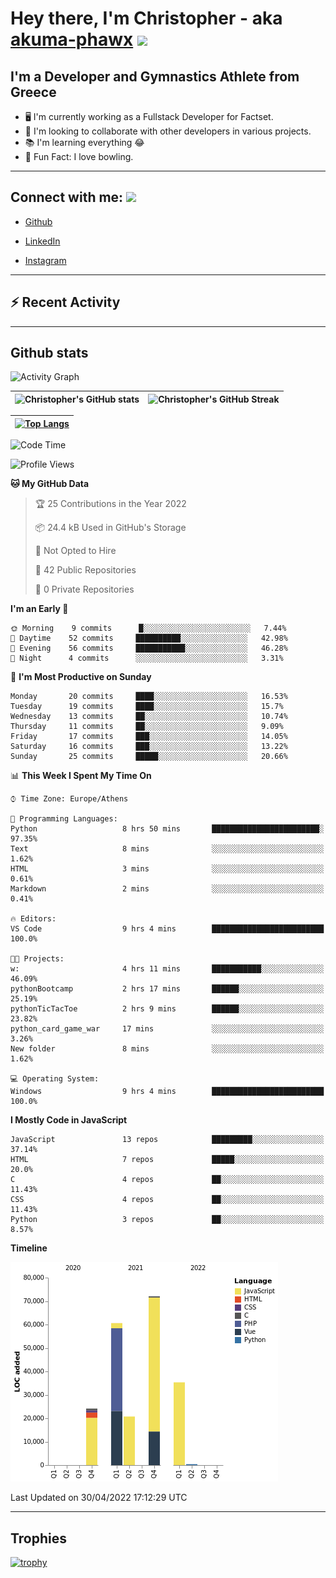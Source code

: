 # Hey there, I'm Christopher - aka [akuma-phawx](https://github.com/akuma-phawx) <img src = "https://raw.githubusercontent.com/MartinHeinz/MartinHeinz/master/wave.gif" width = 50px>

## I'm a Developer and Gymnastics Athlete from Greece

- 🖥️ I'm currently working as a Fullstack Developer for Factset.
- 🤲 I'm looking to collaborate with other developers in various projects.
- 📚 I'm learning everything 😂
- 🎳 Fun Fact: I love bowling.

---

## Connect with me: <img src='https://raw.githubusercontent.com/ShahriarShafin/ShahriarShafin/main/Assets/handshake.gif' width="100px">

- [Github](https://github.com/akuma-phawx)

- [LinkedIn](https://www.linkedin.com/in/christopher-vradis-3b9a68151/)

- [Instagram](https://www.instagram.com/chris.vrd_sw/)

---

## ⚡ Recent Activity

<!--START_SECTION:activity-->
<!--END_SECTION:activity-->

---

## Github stats

![Activity Graph](https://activity-graph.herokuapp.com/graph?username=akuma-phawx&theme=dracula)

| ![Christopher's GitHub stats](https://github-readme-stats.vercel.app/api?username=akuma-phawx&show_icons=true&theme=dracula) | ![Christopher's GitHub Streak](https://github-readme-streak-stats.herokuapp.com/?user=akuma-phawx&theme=dracula) |
| ---------------------------------------------------------------------------------------------------------------------------- | ---------------------------------------------------------------------------------------------------------------- |

| [![Top Langs](https://github-readme-stats.vercel.app/api/top-langs/?username=akuma-phawx&show_icons=true&theme=radical)](https://github.com/akuma-phawx/github-readme-stats) |
| ---------------------------------------------------------------------------------------------------------------------------------------------------------------------------- |

<!--START_SECTION:waka-->
![Code Time](http://img.shields.io/badge/Code%20Time-51%20hrs%205%20mins-blue)

![Profile Views](http://img.shields.io/badge/Profile%20Views-0-blue)

**🐱 My GitHub Data** 

> 🏆 25 Contributions in the Year 2022
 > 
> 📦 24.4 kB Used in GitHub's Storage 
 > 
> 🚫 Not Opted to Hire
 > 
> 📜 42 Public Repositories 
 > 
> 🔑 0 Private Repositories  
 > 
**I'm an Early 🐤** 

```text
🌞 Morning    9 commits      █░░░░░░░░░░░░░░░░░░░░░░░░   7.44% 
🌆 Daytime    52 commits     ██████████░░░░░░░░░░░░░░░   42.98% 
🌃 Evening    56 commits     ███████████░░░░░░░░░░░░░░   46.28% 
🌙 Night      4 commits      ░░░░░░░░░░░░░░░░░░░░░░░░░   3.31%

```
📅 **I'm Most Productive on Sunday** 

```text
Monday       20 commits     ████░░░░░░░░░░░░░░░░░░░░░   16.53% 
Tuesday      19 commits     ████░░░░░░░░░░░░░░░░░░░░░   15.7% 
Wednesday    13 commits     ██░░░░░░░░░░░░░░░░░░░░░░░   10.74% 
Thursday     11 commits     ██░░░░░░░░░░░░░░░░░░░░░░░   9.09% 
Friday       17 commits     ███░░░░░░░░░░░░░░░░░░░░░░   14.05% 
Saturday     16 commits     ███░░░░░░░░░░░░░░░░░░░░░░   13.22% 
Sunday       25 commits     █████░░░░░░░░░░░░░░░░░░░░   20.66%

```


📊 **This Week I Spent My Time On** 

```text
⌚︎ Time Zone: Europe/Athens

💬 Programming Languages: 
Python                   8 hrs 50 mins       ████████████████████████░   97.35% 
Text                     8 mins              ░░░░░░░░░░░░░░░░░░░░░░░░░   1.62% 
HTML                     3 mins              ░░░░░░░░░░░░░░░░░░░░░░░░░   0.61% 
Markdown                 2 mins              ░░░░░░░░░░░░░░░░░░░░░░░░░   0.41%

🔥 Editors: 
VS Code                  9 hrs 4 mins        █████████████████████████   100.0%

🐱‍💻 Projects: 
w:                       4 hrs 11 mins       ███████████░░░░░░░░░░░░░░   46.09% 
pythonBootcamp           2 hrs 17 mins       ██████░░░░░░░░░░░░░░░░░░░   25.19% 
pythonTicTacToe          2 hrs 9 mins        ██████░░░░░░░░░░░░░░░░░░░   23.82% 
python_card_game_war     17 mins             ░░░░░░░░░░░░░░░░░░░░░░░░░   3.26% 
New folder               8 mins              ░░░░░░░░░░░░░░░░░░░░░░░░░   1.62%

💻 Operating System: 
Windows                  9 hrs 4 mins        █████████████████████████   100.0%

```

**I Mostly Code in JavaScript** 

```text
JavaScript               13 repos            █████████░░░░░░░░░░░░░░░░   37.14% 
HTML                     7 repos             █████░░░░░░░░░░░░░░░░░░░░   20.0% 
C                        4 repos             ██░░░░░░░░░░░░░░░░░░░░░░░   11.43% 
CSS                      4 repos             ██░░░░░░░░░░░░░░░░░░░░░░░   11.43% 
Python                   3 repos             ██░░░░░░░░░░░░░░░░░░░░░░░   8.57%

```


**Timeline**

![Chart not found](https://raw.githubusercontent.com/akuma-phawx/akuma-phawx/main/charts/bar_graph.png) 


 Last Updated on 30/04/2022 17:12:29 UTC
<!--END_SECTION:waka-->

---

## Trophies

[![trophy](https://github-profile-trophy.vercel.app/?username=akuma-phawx&theme=onedark)](https://github.com/ryo-ma/github-profile-trophy)
